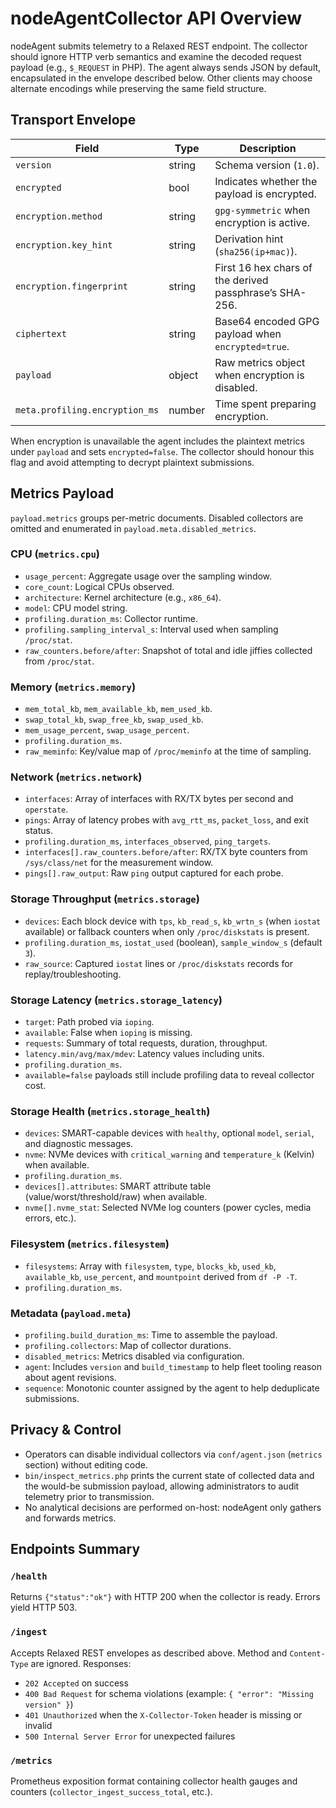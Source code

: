 # nodeAgentCollector API Overview

nodeAgent submits telemetry to a Relaxed REST endpoint. The collector should ignore HTTP verb semantics and examine the decoded request payload (e.g., `$_REQUEST` in PHP). The agent always sends JSON by default, encapsulated in the envelope described below. Other clients may choose alternate encodings while preserving the same field structure.

## Transport Envelope

| Field | Type | Description |
|-------|------|-------------|
| `version` | string | Schema version (`1.0`). |
| `encrypted` | bool | Indicates whether the payload is encrypted. |
| `encryption.method` | string | `gpg-symmetric` when encryption is active. |
| `encryption.key_hint` | string | Derivation hint (`sha256(ip+mac)`). |
| `encryption.fingerprint` | string | First 16 hex chars of the derived passphrase’s SHA-256. |
| `ciphertext` | string | Base64 encoded GPG payload when `encrypted=true`. |
| `payload` | object | Raw metrics object when encryption is disabled. |
| `meta.profiling.encryption_ms` | number | Time spent preparing encryption. |

When encryption is unavailable the agent includes the plaintext metrics under `payload` and sets `encrypted=false`. The collector should honour this flag and avoid attempting to decrypt plaintext submissions.

## Metrics Payload

`payload.metrics` groups per-metric documents. Disabled collectors are omitted and enumerated in `payload.meta.disabled_metrics`.

### CPU (`metrics.cpu`)
- `usage_percent`: Aggregate usage over the sampling window.
- `core_count`: Logical CPUs observed.
- `architecture`: Kernel architecture (e.g., `x86_64`).
- `model`: CPU model string.
- `profiling.duration_ms`: Collector runtime.
- `profiling.sampling_interval_s`: Interval used when sampling `/proc/stat`.
- `raw_counters.before/after`: Snapshot of total and idle jiffies collected from `/proc/stat`.

### Memory (`metrics.memory`)
- `mem_total_kb`, `mem_available_kb`, `mem_used_kb`.
- `swap_total_kb`, `swap_free_kb`, `swap_used_kb`.
- `mem_usage_percent`, `swap_usage_percent`.
- `profiling.duration_ms`.
- `raw_meminfo`: Key/value map of `/proc/meminfo` at the time of sampling.

### Network (`metrics.network`)
- `interfaces`: Array of interfaces with RX/TX bytes per second and `operstate`.
- `pings`: Array of latency probes with `avg_rtt_ms`, `packet_loss`, and exit status.
- `profiling.duration_ms`, `interfaces_observed`, `ping_targets`.
- `interfaces[].raw_counters.before/after`: RX/TX byte counters from `/sys/class/net` for the measurement window.
- `pings[].raw_output`: Raw `ping` output captured for each probe.

### Storage Throughput (`metrics.storage`)
- `devices`: Each block device with `tps`, `kb_read_s`, `kb_wrtn_s` (when `iostat` available) or fallback counters when only `/proc/diskstats` is present.
- `profiling.duration_ms`, `iostat_used` (boolean), `sample_window_s` (default `3`).
- `raw_source`: Captured `iostat` lines or `/proc/diskstats` records for replay/troubleshooting.

### Storage Latency (`metrics.storage_latency`)
- `target`: Path probed via `ioping`.
- `available`: False when `ioping` is missing.
- `requests`: Summary of total requests, duration, throughput.
- `latency.min/avg/max/mdev`: Latency values including units.
- `profiling.duration_ms`.
- `available=false` payloads still include profiling data to reveal collector cost.

### Storage Health (`metrics.storage_health`)
- `devices`: SMART-capable devices with `healthy`, optional `model`, `serial`, and diagnostic messages.
- `nvme`: NVMe devices with `critical_warning` and `temperature_k` (Kelvin) when available.
- `profiling.duration_ms`.
- `devices[].attributes`: SMART attribute table (value/worst/threshold/raw) when available.
- `nvme[].nvme_stat`: Selected NVMe log counters (power cycles, media errors, etc.).

### Filesystem (`metrics.filesystem`)
- `filesystems`: Array with `filesystem`, `type`, `blocks_kb`, `used_kb`, `available_kb`, `use_percent`, and `mountpoint` derived from `df -P -T`.
- `profiling.duration_ms`.

### Metadata (`payload.meta`)
- `profiling.build_duration_ms`: Time to assemble the payload.
- `profiling.collectors`: Map of collector durations.
- `disabled_metrics`: Metrics disabled via configuration.
- `agent`: Includes `version` and `build_timestamp` to help fleet tooling reason about agent revisions.
- `sequence`: Monotonic counter assigned by the agent to help deduplicate submissions.

## Privacy & Control
- Operators can disable individual collectors via `conf/agent.json` (`metrics` section) without editing code.
- `bin/inspect_metrics.php` prints the current state of collected data and the would-be submission payload, allowing administrators to audit telemetry prior to transmission.
- No analytical decisions are performed on-host: nodeAgent only gathers and forwards metrics.

## Endpoints Summary

### `/health`
Returns `{"status":"ok"}` with HTTP 200 when the collector is ready. Errors yield HTTP 503.

### `/ingest`
Accepts Relaxed REST envelopes as described above. Method and `Content-Type` are ignored. Responses:

- `202 Accepted` on success
- `400 Bad Request` for schema violations (example: `{ "error": "Missing version" }`)
- `401 Unauthorized` when the `X-Collector-Token` header is missing or invalid
- `500 Internal Server Error` for unexpected failures

### `/metrics`
Prometheus exposition format containing collector health gauges and counters (`collector_ingest_success_total`, etc.).
